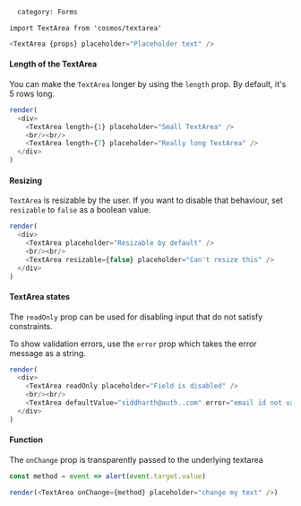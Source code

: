 ```meta
  category: Forms
```

`import TextArea from 'cosmos/textarea'`

```js props
<TextArea {props} placeholder="Placeholder text" />
```

#### Length of the TextArea

You can make the `TextArea` longer by using the `length` prop. By default, it's 5 rows long.

```js multiple
render(
  <div>
    <TextArea length={1} placeholder="Small TextArea" />
    <br/><br/>
    <TextArea length={7} placeholder="Really long TextArea" />
  </div>
)
```

#### Resizing

`TextArea` is resizable by the user. If you want to disable that behaviour, set `resizable` to `false` as a boolean value.

```js multiple
render(
  <div>
    <TextArea placeholder="Resizable by default" />
    <br/><br/>
    <TextArea resizable={false} placeholder="Can't resize this" />
  </div>
)
```

#### TextArea states

The `readOnly` prop can be used for disabling input that do not satisfy constraints.

To show validation errors, use the `error` prop which takes the error message as a string.

```js multiple
render(
  <div>
    <TextArea readOnly placeholder="Field is disabled" />
    <br/><br/>
    <TextArea defaultValue="siddharth@auth..com" error="email id not valid" />
  </div>
)
```

#### Function

The `onChange` prop is transparently passed to the underlying textarea

```js multiple
const method = event => alert(event.target.value)

render(<TextArea onChange={method} placeholder="change my text" />)
```
